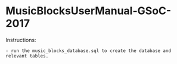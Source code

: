 # MusicBlocksUserManual-GSoC-2017

Instructions:

    - run the music_blocks_database.sql to create the database and relevant tables.
    
